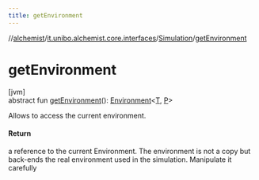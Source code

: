 ```yaml
---
title: getEnvironment
---
```

//[alchemist](../../../index.html)/[it.unibo.alchemist.core.interfaces](../index.html)/[Simulation](index.html)/[getEnvironment](get-environment.html)



# getEnvironment



[jvm]\
abstract fun [getEnvironment](get-environment.html)(): [Environment](../../it.unibo.alchemist.model.interfaces/-environment/index.html)<[T](../../it.unibo.alchemist.boundary.interfaces/-output-monitor/index.html), [P](../../it.unibo.alchemist.boundary.interfaces/-output-monitor/index.html)>



Allows to access the current environment.



#### Return



a reference to the current Environment. The environment is not a copy but back-ends the real environment used in the simulation. Manipulate it carefully




